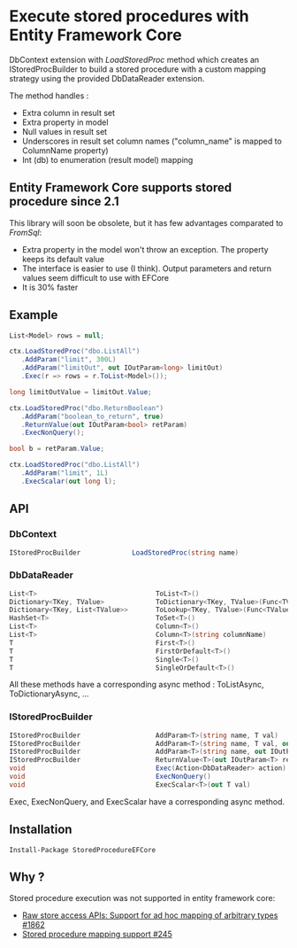  # Execute stored procedures with Entity Framework Core

DbContext extension with *LoadStoredProc* method which creates
an IStoredProcBuilder to build a stored procedure with a custom
mapping strategy using the provided DbDataReader extension.

The method handles :
- Extra column in result set
- Extra property in model
- Null values in result set
- Underscores in result set column names ("column_name" is mapped to ColumnName property)
- Int (db) to enumeration (result model) mapping

## Entity Framework Core supports stored procedure since 2.1

This library will soon be obsolete, but it has few advantages comparated to *FromSql*:
- Extra property in the model won't throw an exception. The property keeps its default value
- The interface is easier to use (I think). Output parameters and return values seem difficult
to use with EFCore
- It is 30% faster

## Example

```csharp
List<Model> rows = null;

ctx.LoadStoredProc("dbo.ListAll")
   .AddParam("limit", 300L)
   .AddParam("limitOut", out IOutParam<long> limitOut)
   .Exec(r => rows = r.ToList<Model>());

long limitOutValue = limitOut.Value;

ctx.LoadStoredProc("dbo.ReturnBoolean")
   .AddParam("boolean_to_return", true)
   .ReturnValue(out IOutParam<bool> retParam)
   .ExecNonQuery();

bool b = retParam.Value;

ctx.LoadStoredProc("dbo.ListAll")
   .AddParam("limit", 1L)
   .ExecScalar(out long l);
```

## API

### DbContext
```csharp
IStoredProcBuilder             LoadStoredProc(string name)
```

### DbDataReader
```csharp
List<T>                              ToList<T>()
Dictionary<TKey, TValue>             ToDictionary<TKey, TValue>(Func<TValue, TKey> keyProjection)
Dictionary<TKey, List<TValue>>       ToLookup<TKey, TValue>(Func<TValue, TKey> keyProjection)
HashSet<T>                           ToSet<T>()
List<T>                              Column<T>()
List<T>                              Column<T>(string columnName)
T                                    First<T>()
T                                    FirstOrDefault<T>()
T                                    Single<T>()
T                                    SingleOrDefault<T>()
```

All these methods have a corresponding async method : ToListAsync, ToDictionaryAsync, ...

### IStoredProcBuilder
```csharp
IStoredProcBuilder                   AddParam<T>(string name, T val)                             // Input parameter
IStoredProcBuilder                   AddParam<T>(string name, T val, out IOutParam<T> outParam)  // Input/Ouput parameter
IStoredProcBuilder                   AddParam<T>(string name, out IOutParam<T> outParam)         // Ouput parameter
IStoredProcBuilder                   ReturnValue<T>(out IOutParam<T> retParam)
void                                 Exec(Action<DbDataReader> action)
void                                 ExecNonQuery()
void                                 ExecScalar<T>(out T val)
```

Exec, ExecNonQuery, and ExecScalar have a corresponding async method.

## Installation

` Install-Package StoredProcedureEFCore `

## Why ?

Stored procedure execution was not supported in entity framework core:
- [Raw store access APIs: Support for ad hoc mapping of arbitrary types #1862](https://github.com/aspnet/EntityFramework/issues/1862)
- [Stored procedure mapping support #245](https://github.com/aspnet/EntityFramework/issues/245)
